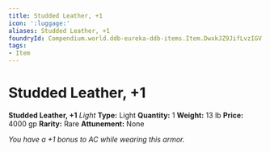 ```yaml
---
title: Studded Leather, +1
icon: ':luggage:'
aliases: Studded Leather, +1
foundryId: Compendium.world.ddb-eureka-ddb-items.Item.DwxkJZ9JifLvzIGV
tags:
- Item
---
```


# Studded Leather, +1

**Studded Leather, +1**
_Light_
**Type:** Light
**Quantity:** 1
**Weight:** 13 lb
**Price:** 4000 gp
**Rarity:** Rare
**Attunement:** None

*You have a +1 bonus to AC while wearing this armor.*